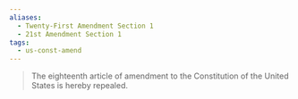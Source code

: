 ```yaml
---
aliases:
  - Twenty-First Amendment Section 1
  - 21st Amendment Section 1
tags:
  - us-const-amend
---
```

> The eighteenth article of amendment to the Constitution of the United States is hereby repealed.

